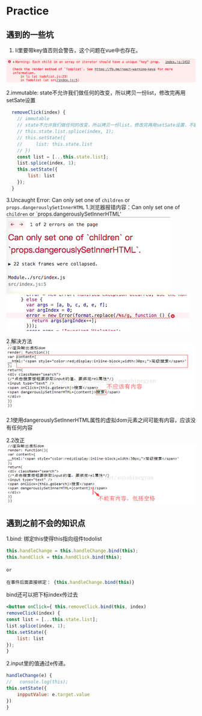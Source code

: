 # Practice

## 遇到的一些坑

1. li里要带key值否则会警告，这个问题在vue中也存在。

![key-warning](./images/key.png)

2.immutable: state不允许我们做任何的改变，所以拷贝一份list，修改完再用setSate设置

```jsx
  removeClick(index) {
    // immutable
    // state不允许我们做任何的改变，所以拷贝一份list，修改完再用setSate设置，不建议用以下写法
    // this.state.list.splice(index, 1);
    // this.setState({
    //     list: this.state.list
    // })
    const list = [...this.state.list];
    list.splice(index, 1); 
    this.setState({
        list: list
    });
  }
```

3.Uncaught Error: Can only set one of `children` or `props.dangerouslySetInnerHTML`
1.浏览器报错内容：Can only set one of `children` or `props.dangerouslySetInnerHTML‘
![](./images/dangerouslySetInnerHTML01.png)
![](./images/dangerouslySetInnerHTML02.png)

2.解决方法
![](./images/dangerouslySetInnerHTML03.png)

2.1使用dangerouslySetInnerHTML属性的虚拟dom元素之间可能有内容，应该没有任何内容

2.2改正
![](./images/dangerouslySetInnerHTML04.png)

## 遇到之前不会的知识点

1.bind: 绑定this使得this指向组件todolist

```jsx
this.handleChange = this.handleChange.bind(this);
this.handClick = this.handClick.bind(this);

or

在事件后面直接绑定： {this.handleChange.bind(this)}
```

bind还可以把下标index传过去

```jsx
<button onClick={ this.removeClick.bind(this, index)
removeClick(index) {
const list = [...this.state.list];
list.splice(index, 1); 
this.setState({
    list: list
});
}
```

2.input里的值通过e传递。

```jsx
handleChange(e) {
//   console.log(this);
this.setState({
    inpputValue: e.target.value
})
}
```